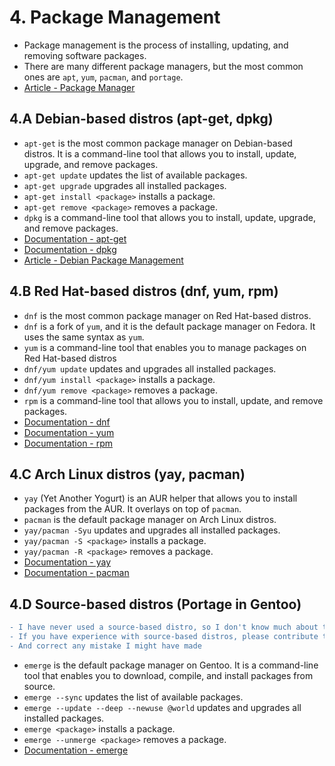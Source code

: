 # 4. Package Management
- Package management is the process of installing, updating, and removing software packages.
- There are many different package managers, but the most common ones are `apt`, `yum`, `pacman`, and `portage`.
- [Article - Package Manager](https://en.wikipedia.org/wiki/Package_manager)

## 4.A Debian-based distros (apt-get, dpkg)
- `apt-get` is the most common package manager on Debian-based distros. It is a command-line tool that allows you to install, update, upgrade, and remove packages.
- `apt-get update` updates the list of available packages.
- `apt-get upgrade` upgrades all installed packages.
- `apt-get install <package>` installs a package.
- `apt-get remove <package>` removes a package.
- `dpkg` is a command-line tool that allows you to install, update, upgrade, and remove packages.
- [Documentation - apt-get](https://manpages.org/apt-get/8)
- [Documentation - dpkg](https://manpages.org/dpkg)
- [Article - Debian Package Management](https://wiki.debian.org/PackageManagement)

## 4.B Red Hat-based distros (dnf, yum, rpm)
- `dnf` is the most common package manager on Red Hat-based distros.
- `dnf` is a fork of `yum`, and it is the default package manager on Fedora. It uses the same syntax as `yum`.
- `yum` is a command-line tool that enables you to manage packages on Red Hat-based distros
- `dnf/yum update` updates and upgrades all installed packages.
- `dnf/yum install <package>` installs a package.
- `dnf/yum remove <package>` removes a package.
- `rpm` is a command-line tool that allows you to install, update, and remove packages.
- [Documentation - dnf](https://www.man7.org/linux/man-pages/man8/dnf.8.html)
- [Documentation - yum](https://www.man7.org/linux/man-pages/man8/yum.8@@yum.html)
- [Documentation - rpm](https://manpages.org/rpm/8)

## 4.C Arch Linux distros (yay, pacman)
- `yay` (Yet Another Yogurt) is an AUR helper that allows you to install packages from the AUR. It overlays on top of `pacman`.
- `pacman` is the default package manager on Arch Linux distros.
- `yay/pacman -Syu` updates and upgrades all installed packages.
- `yay/pacman -S <package>` installs a package.
- `yay/pacman -R <package>` removes a package.
- [Documentation - yay](https://linuxcommandlibrary.com/man/yay)
- [Documentation - pacman](https://linuxcommandlibrary.com/man/pacman)

## 4.D Source-based distros (Portage in Gentoo)
```diff
- I have never used a source-based distro, so I don't know much about them.
- If you have experience with source-based distros, please contribute to this section. 
- And correct any mistake I might have made
```
- `emerge` is the default package manager on Gentoo. It is a command-line tool that enables you to download, compile, and install packages from source.
- `emerge --sync` updates the list of available packages.
- `emerge --update --deep --newuse @world` updates and upgrades all installed packages.
- `emerge <package>` installs a package.
- `emerge --unmerge <package>` removes a package.
- [Documentation - emerge](https://wiki.gentoo.org/wiki/Emerge)